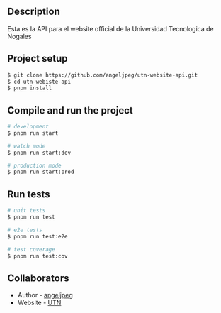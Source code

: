 ## Description

Esta es la API para el website official de la Universidad Tecnologica de Nogales

## Project setup

```bash
$ git clone https://github.com/angeljpeg/utn-website-api.git
$ cd utn-webiste-api
$ pnpm install
```

## Compile and run the project

```bash
# development
$ pnpm run start

# watch mode
$ pnpm run start:dev

# production mode
$ pnpm run start:prod
```

## Run tests

```bash
# unit tests
$ pnpm run test

# e2e tests
$ pnpm run test:e2e

# test coverage
$ pnpm run test:cov
```

## Collaborators

- Author - [angeljpeg](https://github.com/angeljpeg)
- Website - [UTN]([http://www.utnogales.edu.mx/index.html])
